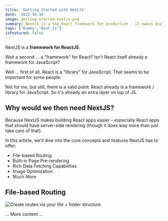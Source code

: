 ```yaml
---
title: 'Getting Started with NextJS'
date: '2022-10-16'
image: getting-started-nextjs.png
summary: NextJS is a the React framework for production - it makes building fullstack React apps and sites a breeze and ships with built-in SSR.
tags: ['Dummy','Next.js']
isFeatured: false
---
```


NextJS is a **framework for ReactJS**.

Wait a second ... a "framework" for React? Isn't React itself already a framework for JavaScript?

Well ... first of all, React is a "library" for JavaScript. That seems to be important for some people.

Not for me, but still, there is a valid point: React already is a framework / library for JavaScript. So it's already an extra layer on top of JS.

## Why would we then need NextJS?

Because NextJS makes building React apps easier - especially React apps that should have server-side rendering (though it does way more than just take care of that).

In this article, we'll dive into the core concepts and features NextJS has to offer:

- File-based Routing
- Built-in Page Pre-rendering
- Rich Data Fetching Capabilities
- Image Optimization
- Much More

## File-based Routing

![Create routes via your file + folder structure](nextjs-file-based-routing.png)

... More content ...